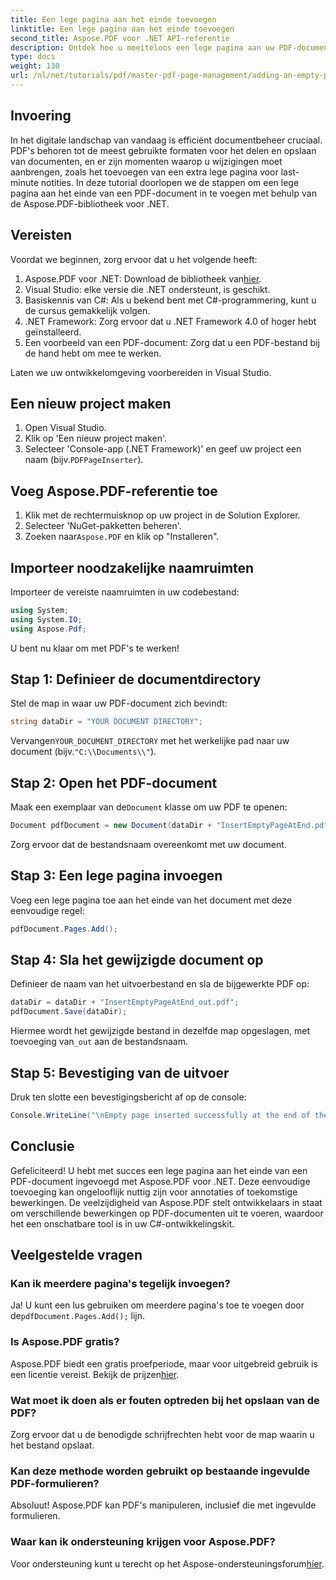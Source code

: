 ```yaml
---
title: Een lege pagina aan het einde toevoegen
linktitle: Een lege pagina aan het einde toevoegen
second_title: Aspose.PDF voor .NET API-referentie
description: Ontdek hoe u moeiteloos een lege pagina aan uw PDF-documenten kunt toevoegen met behulp van de Aspose.PDF-bibliotheek voor .NET. Deze stapsgewijze tutorial leidt u door het proces, van het instellen van uw ontwikkelomgeving tot het maken van de benodigde code-aanpassingen.
type: docs
weight: 130
url: /nl/net/tutorials/pdf/master-pdf-page-management/adding-an-empty-page-at-end/
---
```

## Invoering

In het digitale landschap van vandaag is efficiënt documentbeheer cruciaal. PDF's behoren tot de meest gebruikte formaten voor het delen en opslaan van documenten, en er zijn momenten waarop u wijzigingen moet aanbrengen, zoals het toevoegen van een extra lege pagina voor last-minute notities. In deze tutorial doorlopen we de stappen om een lege pagina aan het einde van een PDF-document in te voegen met behulp van de Aspose.PDF-bibliotheek voor .NET.

## Vereisten

Voordat we beginnen, zorg ervoor dat u het volgende heeft:

1.  Aspose.PDF voor .NET: Download de bibliotheek van[hier](https://releases.aspose.com/pdf/net/).
2. Visual Studio: elke versie die .NET ondersteunt, is geschikt.
3. Basiskennis van C#: Als u bekend bent met C#-programmering, kunt u de cursus gemakkelijk volgen.
4. .NET Framework: Zorg ervoor dat u .NET Framework 4.0 of hoger hebt geïnstalleerd.
5. Een voorbeeld van een PDF-document: Zorg dat u een PDF-bestand bij de hand hebt om mee te werken.

Laten we uw ontwikkelomgeving voorbereiden in Visual Studio.

## Een nieuw project maken

1. Open Visual Studio.
2. Klik op 'Een nieuw project maken'.
3.  Selecteer 'Console-app (.NET Framework)' en geef uw project een naam (bijv.`PDFPageInserter`).

## Voeg Aspose.PDF-referentie toe

1. Klik met de rechtermuisknop op uw project in de Solution Explorer.
2. Selecteer 'NuGet-pakketten beheren'.
3.  Zoeken naar`Aspose.PDF` en klik op "Installeren".

## Importeer noodzakelijke naamruimten

Importeer de vereiste naamruimten in uw codebestand:

```csharp
using System;
using System.IO;
using Aspose.Pdf;
```

U bent nu klaar om met PDF's te werken!

## Stap 1: Definieer de documentdirectory

Stel de map in waar uw PDF-document zich bevindt:

```csharp
string dataDir = "YOUR DOCUMENT DIRECTORY";
```

 Vervangen`YOUR_DOCUMENT_DIRECTORY` met het werkelijke pad naar uw document (bijv.`"C:\\Documents\\"`).

## Stap 2: Open het PDF-document

 Maak een exemplaar van de`Document` klasse om uw PDF te openen:

```csharp
Document pdfDocument = new Document(dataDir + "InsertEmptyPageAtEnd.pdf");
```

Zorg ervoor dat de bestandsnaam overeenkomt met uw document.

## Stap 3: Een lege pagina invoegen

Voeg een lege pagina toe aan het einde van het document met deze eenvoudige regel:

```csharp
pdfDocument.Pages.Add();
```

## Stap 4: Sla het gewijzigde document op

Definieer de naam van het uitvoerbestand en sla de bijgewerkte PDF op:

```csharp
dataDir = dataDir + "InsertEmptyPageAtEnd_out.pdf";
pdfDocument.Save(dataDir);
```

 Hiermee wordt het gewijzigde bestand in dezelfde map opgeslagen, met toevoeging van`_out` aan de bestandsnaam.

## Stap 5: Bevestiging van de uitvoer

Druk ten slotte een bevestigingsbericht af op de console:

```csharp
Console.WriteLine("\nEmpty page inserted successfully at the end of the document.\nFile saved at " + dataDir);
```

## Conclusie

Gefeliciteerd! U hebt met succes een lege pagina aan het einde van een PDF-document ingevoegd met Aspose.PDF voor .NET. Deze eenvoudige toevoeging kan ongelooflijk nuttig zijn voor annotaties of toekomstige bewerkingen. De veelzijdigheid van Aspose.PDF stelt ontwikkelaars in staat om verschillende bewerkingen op PDF-documenten uit te voeren, waardoor het een onschatbare tool is in uw C#-ontwikkelingskit.

## Veelgestelde vragen

### Kan ik meerdere pagina's tegelijk invoegen?
 Ja! U kunt een lus gebruiken om meerdere pagina's toe te voegen door de`pdfDocument.Pages.Add();` lijn.

### Is Aspose.PDF gratis?
 Aspose.PDF biedt een gratis proefperiode, maar voor uitgebreid gebruik is een licentie vereist. Bekijk de prijzen[hier](https://purchase.aspose.com/buy).

### Wat moet ik doen als er fouten optreden bij het opslaan van de PDF?
Zorg ervoor dat u de benodigde schrijfrechten hebt voor de map waarin u het bestand opslaat.

### Kan deze methode worden gebruikt op bestaande ingevulde PDF-formulieren?
Absoluut! Aspose.PDF kan PDF's manipuleren, inclusief die met ingevulde formulieren.

### Waar kan ik ondersteuning krijgen voor Aspose.PDF?
 Voor ondersteuning kunt u terecht op het Aspose-ondersteuningsforum[hier](https://forum.aspose.com/c/pdf/10).
